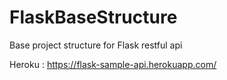 # FlaskBaseStructure
Base project structure for Flask restful api

Heroku : https://flask-sample-api.herokuapp.com/
